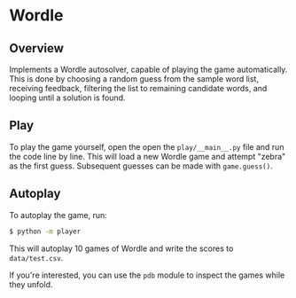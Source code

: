 # Wordle

## Overview
Implements a Wordle autosolver, capable of playing the game automatically. This is done by choosing a random guess from the sample word list, receiving feedback, filtering the list to remaining candidate words, and looping until a solution is found.

## Play
To play the game yourself, open the open the `play/__main__.py` file and run the code line by line. This will load a new Wordle game and attempt "zebra" as the first guess. Subsequent guesses can be made with `game.guess()`. 

## Autoplay
To autoplay the game, run:

```sh
$ python -m player
```

This will autoplay 10 games of Wordle and write the scores to `data/test.csv`. 

If you're interested, you can use the `pdb` module to inspect the games while they unfold.
